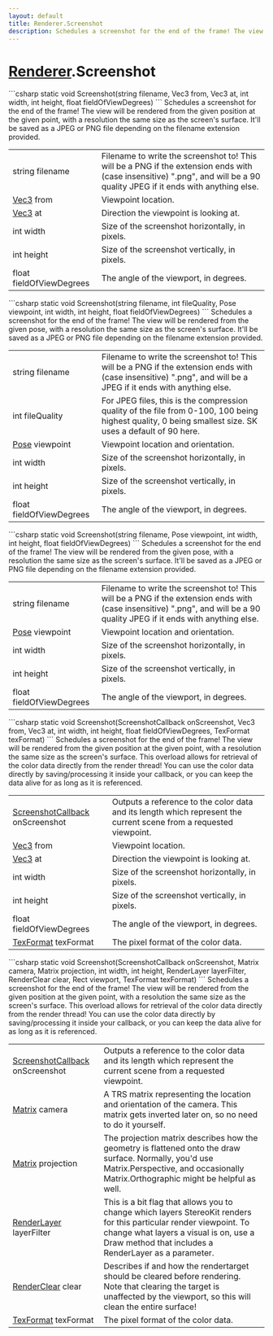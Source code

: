 ```yaml
---
layout: default
title: Renderer.Screenshot
description: Schedules a screenshot for the end of the frame! The view will be rendered from the given position at the given point, with a resolution the same size as the screen's surface. It'll be saved as a JPEG or PNG file depending on the filename extension provided.
---
```

# [Renderer]({{site.url}}/Pages/StereoKit/Renderer.html).Screenshot

<div class='signature' markdown='1'>
```csharp
static void Screenshot(string filename, Vec3 from, Vec3 at, int width, int height, float fieldOfViewDegrees)
```
Schedules a screenshot for the end of the frame! The view
will be rendered from the given position at the given point, with a
resolution the same size as the screen's surface. It'll be saved as
a JPEG or PNG file depending on the filename extension provided.
</div>

|  |  |
|--|--|
|string filename|Filename to write the screenshot to! This             will be a PNG if the extension ends with (case insensitive)             ".png", and will be a 90 quality JPEG if it ends with anything             else.|
|[Vec3]({{site.url}}/Pages/StereoKit/Vec3.html) from|Viewpoint location.|
|[Vec3]({{site.url}}/Pages/StereoKit/Vec3.html) at|Direction the viewpoint is looking at.|
|int width|Size of the screenshot horizontally, in pixels.|
|int height|Size of the screenshot vertically, in pixels.|
|float fieldOfViewDegrees|The angle of the viewport, in              degrees.|

<div class='signature' markdown='1'>
```csharp
static void Screenshot(string filename, int fileQuality, Pose viewpoint, int width, int height, float fieldOfViewDegrees)
```
Schedules a screenshot for the end of the frame! The view
will be rendered from the given pose, with a resolution the same
size as the screen's surface. It'll be saved as a JPEG or PNG file
depending on the filename extension provided.
</div>

|  |  |
|--|--|
|string filename|Filename to write the screenshot to! This             will be a PNG if the extension ends with (case insensitive)             ".png", and will be a JPEG if it ends with anything else.|
|int fileQuality|For JPEG files, this is the compression             quality of the file from 0-100, 100 being highest quality, 0 being             smallest size. SK uses a default of 90 here.|
|[Pose]({{site.url}}/Pages/StereoKit/Pose.html) viewpoint|Viewpoint location and orientation.|
|int width|Size of the screenshot horizontally, in pixels.|
|int height|Size of the screenshot vertically, in pixels.|
|float fieldOfViewDegrees|The angle of the viewport, in              degrees.|

<div class='signature' markdown='1'>
```csharp
static void Screenshot(string filename, Pose viewpoint, int width, int height, float fieldOfViewDegrees)
```
Schedules a screenshot for the end of the frame! The view
will be rendered from the given pose, with a resolution the same
size as the screen's surface. It'll be saved as a JPEG or PNG file
depending on the filename extension provided.
</div>

|  |  |
|--|--|
|string filename|Filename to write the screenshot to! This             will be a PNG if the extension ends with (case insensitive)             ".png", and will be a 90 quality JPEG if it ends with anything             else.|
|[Pose]({{site.url}}/Pages/StereoKit/Pose.html) viewpoint|Viewpoint location and orientation.|
|int width|Size of the screenshot horizontally, in pixels.|
|int height|Size of the screenshot vertically, in pixels.|
|float fieldOfViewDegrees|The angle of the viewport, in              degrees.|

<div class='signature' markdown='1'>
```csharp
static void Screenshot(ScreenshotCallback onScreenshot, Vec3 from, Vec3 at, int width, int height, float fieldOfViewDegrees, TexFormat texFormat)
```
Schedules a screenshot for the end of the frame! The view
will be rendered from the given position at the given point, with a
resolution the same size as the screen's surface. This overload
allows for retrieval of the color data directly from the render
thread! You can use the color data directly by saving/processing it
inside your callback, or you can keep the data alive for as long as
it is referenced.
</div>

|  |  |
|--|--|
|[ScreenshotCallback]({{site.url}}/Pages/StereoKit/ScreenshotCallback.html) onScreenshot|Outputs a reference to the color data             and its length which represent the current scene from a requested             viewpoint.|
|[Vec3]({{site.url}}/Pages/StereoKit/Vec3.html) from|Viewpoint location.|
|[Vec3]({{site.url}}/Pages/StereoKit/Vec3.html) at|Direction the viewpoint is looking at.|
|int width|Size of the screenshot horizontally, in pixels.|
|int height|Size of the screenshot vertically, in pixels.|
|float fieldOfViewDegrees|The angle of the viewport, in              degrees.|
|[TexFormat]({{site.url}}/Pages/StereoKit/TexFormat.html) texFormat|The pixel format of the color data.|

<div class='signature' markdown='1'>
```csharp
static void Screenshot(ScreenshotCallback onScreenshot, Matrix camera, Matrix projection, int width, int height, RenderLayer layerFilter, RenderClear clear, Rect viewport, TexFormat texFormat)
```
Schedules a screenshot for the end of the frame! The view
will be rendered from the given position at the given point, with a
resolution the same size as the screen's surface. This overload
allows for retrieval of the color data directly from the render
thread! You can use the color data directly by saving/processing it
inside your callback, or you can keep the data alive for as long as
it is referenced.
</div>

|  |  |
|--|--|
|[ScreenshotCallback]({{site.url}}/Pages/StereoKit/ScreenshotCallback.html) onScreenshot|Outputs a reference to the color data             and its length which represent the current scene from a requested             viewpoint.|
|[Matrix]({{site.url}}/Pages/StereoKit/Matrix.html) camera|A TRS matrix representing the location and             orientation of the camera. This matrix gets inverted later on, so             no need to do it yourself.|
|[Matrix]({{site.url}}/Pages/StereoKit/Matrix.html) projection|The projection matrix describes how the             geometry is flattened onto the draw surface. Normally, you'd use              Matrix.Perspective, and occasionally Matrix.Orthographic might be             helpful as well.|
|[RenderLayer]({{site.url}}/Pages/StereoKit/RenderLayer.html) layerFilter|This is a bit flag that allows you to             change which layers StereoKit renders for this particular render             viewpoint. To change what layers a visual is on, use a Draw             method that includes a RenderLayer as a parameter.|
|[RenderClear]({{site.url}}/Pages/StereoKit/RenderClear.html) clear|Describes if and how the rendertarget should             be cleared before rendering. Note that clearing the target is             unaffected by the viewport, so this will clean the entire              surface!|
|[TexFormat]({{site.url}}/Pages/StereoKit/TexFormat.html) texFormat|The pixel format of the color data.|




